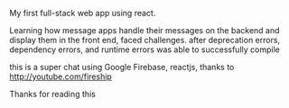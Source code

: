 My first full-stack web app using react.

Learning how message apps handle their messages on the backend and display them in the front end, faced challenges. after deprecation errors, dependency errors, and runtime errors was able to successfully compile

this is a super chat using Google Firebase, reactjs, thanks to http://youtube.com/fireship 

Thanks for reading this 
